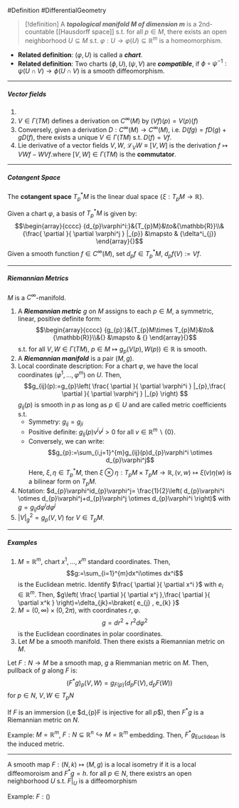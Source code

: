 #Definition #DifferentialGeometry 

> [!definition]
> A ***topological manifold $M$ of dimension $m$*** is a 2nd-countable [[Hausdorff space]] s.t. for all $p\in M$, there exists an open neighborhood $U\subseteq M$ s.t. $\varphi :U\to \varphi(U)\subseteq\mathbb{R}^m$ is a homeomorphism.
- **Related definition**: $(\varphi,U)$ is called a ***chart***.
- **Related definition**: Two charts $(\phi,U),(\psi,V)$ are ***compatible***, if $\phi \circ\psi ^{-1}:\psi(U\cap V)\to \phi(U\cap V)$ is a smooth diffeomorphism.
---

##### Vector fields
1.
3. $V\in \Gamma(TM)$ defines a derivation on $C^\infty(M)$ by $(Vf)(p)=V(p)(f)$
4. Conversely, given a derivation $D:C^\infty(M)\to C^\infty(M)$, i.e. $D(fg)=fD(g)+gD(f)$, there exists a unique $V\in \Gamma(TM)$ s.t. $D(f)=Vf$.
5. Lie derivative of a vector fields $V,W$, $\mathcal{L}_{V}W\equiv[V,W]$ is the derivation $f\mapsto VWf-WVf$.where $[V,W]\in \Gamma(TM)$ is the **commutator**.
---
##### Cotangent Space
The **cotangent space** $T^*_{p}M$ is the linear dual space $\{ \xi:T_{p}M\to \mathbb{R} \}$. 

Given a chart $\varphi$, a basis of $T_{p}^{*}M$ is given by: $$\begin{array}{cccc} {d_{p}\varphi^i:}&{T_{p}M}&\to&{\mathbb{R}}\\&{\frac{ \partial  }{ \partial \varphi^j } |_{p}} &\mapsto & {\delta^i_{j}} \end{array}{}$$
Given a smooth function $f\in C^\infty(M)$, set $d_{p}f\in T_{p}^{*}M$, $d_{p}f(V):=Vf$.

---
##### Riemannian Metrics
$M$ is a $C^\infty$-manifold.
1. A ***Riemannian metric*** $g$ on $M$ assigns to each $p\in M$, a symmetric, linear, positive definite form: $$\begin{array}{cccc} {g_{p}:}&{T_{p}M\times T_{p}M}&\to&{\mathbb{R}}\\&{} &\mapsto & {} \end{array}{}$$s.t. for all $V,W\in \Gamma(TM)$, $p\in M\mapsto g_{p}(V(p),W(p))\in \mathbb{R}$ is smooth.
2. A ***Riemannian manifold*** is a pair $(M,g)$.
3. Local coordinate description: For a chart $\varphi$, we have the local coordinates $(\varphi^1,\dots,\varphi^m)$ on $U$. Then, $$g_{ij}(p):=g_{p}\left( \frac{ \partial  }{ \partial \varphi^i } |_{p},\frac{ \partial  }{ \partial \varphi^j } |_{p} \right) $$ $g_{ij}(p)$ is smooth in $p$ as long as $p\in U$ and are called metric coefficients s.t.
	- Symmetry: $g_{ij}=g_{ji}$
	- Positive definite: $g_{ij}(p)v^iv^j>0$ for all $v\in \mathbb{R}^m \backslash \{ 0 \}$.
	- Conversely, we can write: $$g_{p}:=\sum_{i,j=1}^{m}g_{ij}(p)d_{p}\varphi^i \otimes  d_{p}\varphi^j$$Here, $\xi,\eta\in T^{*}_{p}M$, then $\xi \otimes \eta:T_{p}M\times T_{p}M\to \mathbb{R}, (v,w)\mapsto \xi(v)\eta(w)$ is a bilinear form on $T_{p}M$.
4. Notation: $d_{p}\varphi^id_{p}\varphi^j= \frac{1}{2}\left(  d_{p}\varphi^i \otimes  d_{p}\varphi^j+d_{p}\varphi^j \otimes  d_{p}\varphi^i \right)$ with $g=g_{ij}d\varphi^id\varphi^j$
5. $\left| V \right|_{g}^{2}=g_{p}(V,V)$ for $V\in T_{p}M$.
---
##### Examples
1. $M=\mathbb{R}^m$, chart $x^1,\dots,x^m$ standard coordinates. Then, $$g:=\sum_{i=1}^{m}dx^i\otimes dx^i$$is the Euclidean metric. Identify $\frac{ \partial  }{ \partial x^i }$ with $e_{i}\in \mathbb{R}^m$. Then, $g\left( \frac{ \partial  }{ \partial x^j },\frac{ \partial  }{ \partial x^k } \right)=\delta_{jk}=\braket{ e_{j} , e_{k} }$
2. $M=(0,\infty)\times(0,2\pi)$, with coordinates $r,\varphi$. $$g=dr^{2}+r^{2}d\varphi^{2}$$is the Euclidean coordinates in polar coordinates.
3. Let $M$ be a smooth manifold. Then there exists a Riemannian metric on $M$. 

Let $F:N\to M$ be a smooth map, $g$ a Riemmanian metric on $M$. Then, pullback of $g$ along $F$ is: $$(F^{*}g)_{p}(V,W)=g_{F(p)}(d_{p}F(V),d_{p}F(W))$$for $p\in N$, $V,W\in T_{p}N$

If $F$ is an immersion (i,e $d_{p}F is injective for all $p$$), then $F^{*}g$ is a Riemannian metric on $N$. 

Example: $M=\mathbb{R}^m$, $F:N\subseteq \mathbb{R}^n\hookrightarrow M=\mathbb{R}^m$ embedding. Then, $F^*g_{\text{Euclidean}}$ is the induced metric.

---
A smooth map $F:(N,k)\mapsto(M,g)$ is a local isometry if it is a local diffeomoroism and $F^{*}g=h$. for all $p\in N$, there existrs an open neighborhood $U$ s.t. $F|_{U}$ is a diffeomorphism

Example: $F:()$